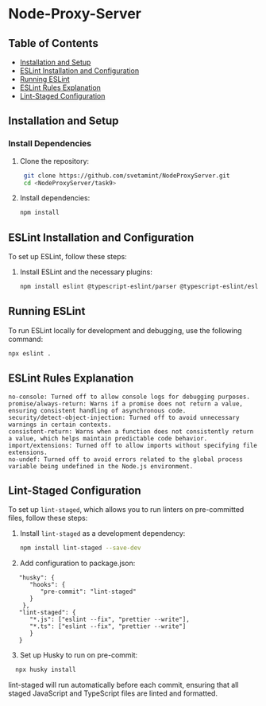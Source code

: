 # Node-Proxy-Server

## Table of Contents

- [Installation and Setup](#installation-and-setup)
- [ESLint Installation and Configuration](#eslint-installation-and-configuration)
- [Running ESLint](#running-eslint)
- [ESLint Rules Explanation](#eslint-rules-explanation)
- [Lint-Staged Configuration](#lint-staged-configuration)


## Installation and Setup

### Install Dependencies

1. Clone the repository:

   ```bash
    git clone https://github.com/svetamint/NodeProxyServer.git
    cd <NodeProxyServer/task9>
   ```
2. Install dependencies:
   ```bash
   npm install
   ```
## ESLint Installation and Configuration
To set up ESLint, follow these steps:

1. Install ESLint and the necessary plugins:
   ```bash
   npm install eslint @typescript-eslint/parser @typescript-eslint/eslint-plugin eslint-config-airbnb-base eslint-plugin-import eslint-plugin-node eslint-plugin-promise eslint-plugin-security eslint-config-prettier --save-dev
   ```

## Running ESLint
To run ESLint locally for development and debugging, use the following command:
   ```bash
   npx eslint .
   ```

## ESLint Rules Explanation
   ```
   no-console: Turned off to allow console logs for debugging purposes.
   promise/always-return: Warns if a promise does not return a value, ensuring consistent handling of asynchronous code.
   security/detect-object-injection: Turned off to avoid unnecessary warnings in certain contexts.
   consistent-return: Warns when a function does not consistently return a value, which helps maintain predictable code behavior.
   import/extensions: Turned off to allow imports without specifying file extensions.
   no-undef: Turned off to avoid errors related to the global process variable being undefined in the Node.js environment.
   ```
## Lint-Staged Configuration

To set up `lint-staged`, which allows you to run linters on pre-committed files, follow these steps:

1. Install `lint-staged` as a development dependency:
   ```bash
   npm install lint-staged --save-dev
   ```
   
2. Add configuration to package.json:
```   {
   "husky": {
      "hooks": {
         "pre-commit": "lint-staged"
      }
    },
   "lint-staged": {
      "*.js": ["eslint --fix", "prettier --write"],
      "*.ts": ["eslint --fix", "prettier --write"]
      }
   }
   ```
3. Set up Husky to run on pre-commit:

 ```bash
   npx husky install
   ```
lint-staged will run automatically before each commit, ensuring that all staged JavaScript and TypeScript files are linted and formatted. 
